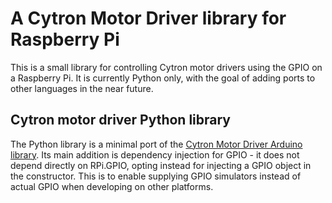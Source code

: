 # A Cytron Motor Driver library for Raspberry Pi
This is a small library for controlling Cytron motor drivers using the GPIO on a Raspberry Pi. It is currently Python only, with the goal of adding ports to other languages in the near future.

## Cytron motor driver Python library
The Python library is a minimal port of the [Cytron Motor Driver Arduino library](https://github.com/CytronTechnologies/CytronMotorDriver). Its main addition is dependency injection for GPIO - it does not depend directly on RPi.GPIO, opting instead for injecting a GPIO object in the constructor. This is to enable supplying GPIO simulators instead of actual GPIO when developing on other platforms.
